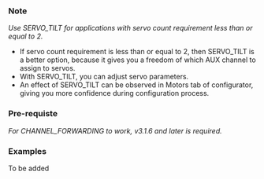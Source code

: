 ### Note

_Use SERVO_TILT for applications with servo count requirement less than or equal to 2._

- If servo count requirement is less than or equal to 2, then SERVO_TILT is a better option, because it gives you a freedom of which AUX channel to assign to servos.
- With SERVO_TILT, you can adjust servo parameters.
- An effect of SERVO_TILT can be observed in Motors tab of configurator, giving you more confidence during configuration process.

### Pre-requiste

_For CHANNEL_FORWARDING to work, v3.1.6 and later is required._

### Examples

To be added
